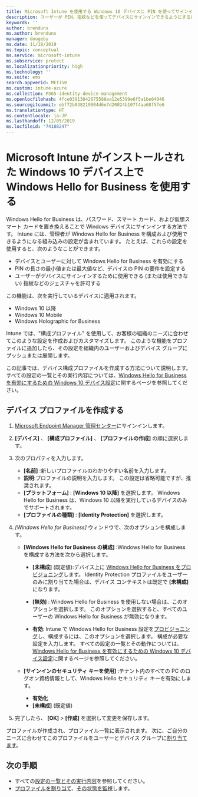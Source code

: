 ```yaml
---
title: Microsoft Intune を使用する Windows 10 デバイスに PIN を使ってサインインする - Azure | Microsoft Docs
description: ユーザーが PIN、指紋などを使ってデバイスにサインインできるようにするには、Windows Hello for Business を使用します。 Intune for Windows 10 デバイスでこのような設定を含む ID 保護構成プロファイルを作成し、そのプロファイルをユーザー グループとデバイス グループに割り当てます。
keywords: ''
author: brenduns
ms.author: brenduns
manager: dougeby
ms.date: 11/18/2019
ms.topic: conceptual
ms.service: microsoft-intune
ms.subservice: protect
ms.localizationpriority: high
ms.technology: ''
ms.suite: ems
search.appverid: MET150
ms.custom: intune-azure
ms.collection: M365-identity-device-management
ms.openlocfilehash: 4fce03913042675588ea12e5399e6f5a1be04946
ms.sourcegitcommit: ebf72b038219904d6e7d20024b107f4aa68f57e6
ms.translationtype: HT
ms.contentlocale: ja-JP
ms.lasthandoff: 12/05/2019
ms.locfileid: "74188247"
---
```

# <a name="use-windows-hello-for-business-on-windows-10-devices-with-microsoft-intune"></a>Microsoft Intune がインストールされた Windows 10 デバイス上で Windows Hello for Business を使用する

Windows Hello for Business は、パスワード、スマート カード、および仮想スマート カードを置き換えることで Windows デバイスにサインインする方法です。 Intune には、管理者が Windows Hello for Business を構成および使用できるようになる組み込みの設定が含まれています。 たとえば、これらの設定を使用すると、次のようなことができます。

- デバイスとユーザーに対して Windows Hello for Business を有効にする
- PIN の長さの最小値または最大値など、デバイスの PIN の要件を設定する
- ユーザーがデバイスにサインインするために使用できる (または使用できない) 指紋などのジェスチャを許可する

この機能は、次を実行しているデバイスに適用されます。

- Windows 10 以降
- Windows 10 Mobile
- Windows Holographic for Business

Intune では、"構成プロファイル" を使用して、お客様の組織のニーズに合わせてこのような設定を作成およびカスタマイズします。 このような機能をプロファイルに追加したら、その設定を組織内のユーザーおよびデバイス グループにプッシュまたは展開します。

この記事では、デバイス構成プロファイルを作成する方法について説明します。 すべての設定の一覧とその実行内容については、[Windows Hello for Business を有効にするための Windows 10 デバイス設定](identity-protection-windows-settings.md)に関するページを参照してください。

## <a name="create-the-device-profile"></a>デバイス プロファイルを作成する

1. [Microsoft Endpoint Manager 管理センター](https://go.microsoft.com/fwlink/?linkid=2109431)にサインインします。

2. **[デバイス]** 、 **[構成プロファイル]** 、 **[プロファイルの作成]** の順に選択します。

3. 次のプロパティを入力します。

   - **[名前]** :新しいプロファイルのわかりやすい名前を入力します。
   - **説明**:プロファイルの説明を入力します。 この設定は省略可能ですが、推奨されます。
   - **[プラットフォーム]** : **[Windows 10 以降]** を選択します。 Windows Hello for Business は、Windows 10 以降を実行しているデバイスのみでサポートされます。
   - **[プロファイルの種類]** : **[Identity Protection]** を選択します。

4. *[Windows Hello for Business]* ウィンドウで、次のオプションを構成します。

   - **[Windows Hello for Business の構成]** :Windows Hello for Business を構成する方法を次から選択します。

     - **[未構成]** (既定値):デバイス上に [Windows Hello for Business をプロビジョニング](https://docs.microsoft.com/windows/security/identity-protection/hello-for-business/hello-how-it-works-provisioning)します。 Identity Protection プロファイルをユーザーのみに割り当てた場合は、デバイス コンテキストは既定で **[未構成]** になります。

     - **[無効]** : Windows Hello for Business を使用しない場合は、このオプションを選択します。 このオプションを選択すると、すべてのユーザーの Windows Hello for Business が無効になります。

     - **有効**: Intune で Windows Hello for Business 設定を[プロビジョニング](https://docs.microsoft.com/windows/security/identity-protection/hello-for-business/hello-how-it-works-provisioning)し、構成するには、このオプションを選択します。 構成が必要な設定を入力します。 すべての設定の一覧とその動作については、[Windows Hello for Business を有効にするための Windows 10 デバイス設定](identity-protection-windows-settings.md)に関するページを参照してください。

   - **[サインインのセキュリティ キーを使用]** :テナント内のすべての PC のログオン資格情報として、Windows Hello セキュリティ キーを有効にします。

     - **有効化**
     - **[未構成]**  (既定値)

5. 完了したら、 **[OK]**  >  **[作成]** を選択して変更を保存します。

プロファイルが作成され、プロファイル一覧に表示されます。 次に、ご自分のニーズに合わせてこのプロファイルをユーザーとデバイス グループに[割り当てます](../configuration/device-profile-assign.md)。

<!--  Removing image as part of design review; retaining source until we known the disposition.

## Example of device restriction settings

In this high-level example, you'll create a device restriction policy that blocks the use of the built-in camera app on Android devices.

![How to disable the camera on Android devices](./media/identity-protection-configure/disable-android-camera.png)

-->

## <a name="next-steps"></a>次の手順

- すべての[設定の一覧とその実行内容](identity-protection-windows-settings.md)を参照してください。
- [プロファイルを割り当て](../configuration/device-profile-assign.md)、[その状態を監視](../configuration/device-profile-monitor.md)します。

